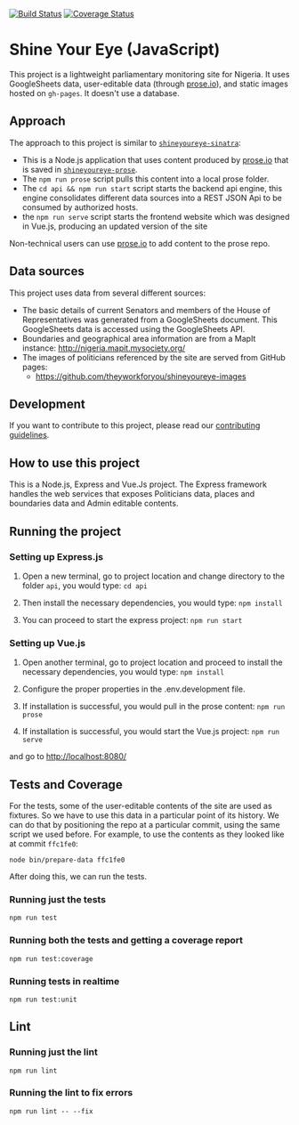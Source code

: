 [![Build Status](https://travis-ci.org/EiEResearch/shineyoureye-javascript.svg?branch=master)](https://travis-ci.org/EiEResearch/shineyoureye-javascript)
[![Coverage Status](https://coveralls.io/repos/github/EiEResearch/shineyoureye-javascript/badge.svg)](https://coveralls.io/github/EiEResearch/shineyoureye-javascript)

# Shine Your Eye (JavaScript)

This project is a lightweight parliamentary monitoring site for Nigeria. It
uses GoogleSheets data, user-editable data (through [prose.io](http://prose.io/)), and static images hosted on `gh-pages`. It doesn't use a database.

## Approach
The approach to this project is similar to [`shineyoureye-sinatra`](https://github.com/theyworkforyou/shineyoureye-sinatra):

* This is a Node.js application that uses content produced by [prose.io](http://prose.io/) that is saved in
[`shineyoureye-prose`](https://github.com/theyworkforyou/shineyoureye-prose).
* The `npm run prose` script pulls this content into a local prose folder.
* The `cd api && npm run start` script starts the backend api engine, this engine consolidates different data sources into a REST JSON Api to be consumed by authorized hosts.
* the `npm run serve` script starts the frontend website which was designed in Vue.js, producing an updated version of the site

Non-technical users can use [prose.io](http://prose.io/) to add content to the prose repo.

## Data sources
This project uses data from several different sources:

* The basic details of current Senators and members of the House
  of Representatives was generated from a GoogleSheets document. This
  GoogleSheets data is accessed using the GoogleSheets API.
* Boundaries and geographical area information are from a MapIt instance:
  http://nigeria.mapit.mysociety.org/
* The images of politicians referenced by the site are served
  from GitHub pages:
     * https://github.com/theyworkforyou/shineyoureye-images

## Development

If you want to contribute to this project, please read our [contributing guidelines](https://github.com/EiEResearch/shineyoureye-javascript/blob/master/.github/CONTRIBUTING.md).

## How to use this project

This is a Node.js, Express and Vue.Js project.
The Express framework handles the web services that exposes Politicians data, places and boundaries data
 and Admin editable contents.

## Running the project

### Setting up Express.js 
1. Open a new terminal, go to project location and change directory to the folder `api`, you would type:
```cd api```

2. Then install the necessary dependencies, you would type:
```npm install```

3. You can proceed to start the express project:
```npm run start```

### Setting up Vue.js
1. Open another terminal, go to project location and proceed to install the necessary dependencies, you would type:
```npm install```

2. Configure the proper properties in the .env.development file.

3. If installation is successful, you would pull in the prose content:
```npm run prose```

4. If installation is successful, you would start the Vue.js project:
```npm run serve```

and go to <http://localhost:8080/>

## Tests and Coverage
For the tests, some of the user-editable contents of the site are used as fixtures. So we have to use this data in a particular point of its history. We can do that by positioning the repo at a particular commit, using the same script we used before. For example, to use the contents as they looked like at commit `ffc1fe0`:

```
node bin/prepare-data ffc1fe0
```

After doing this, we can run the tests.

### Running just the tests
```npm run test```

### Running both the tests and getting a coverage report
```npm run test:coverage```

### Running tests in realtime
```npm run test:unit```

## Lint

### Running just the lint
```npm run lint```

### Running the lint to fix errors 
```npm run lint -- --fix```
